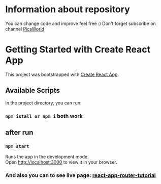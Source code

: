 # Information about repository
You can change code and improve feel free :)
Don't forget subscribe on channel [PicsWorld](https://www.youtube.com/@picsworldstudio/featured)

# Getting Started with Create React App

This project was bootstrapped with [Create React App](https://github.com/facebook/create-react-app).

## Available Scripts

In the project directory, you can run:

### `npm istall or npm i` both work

## after run

### `npm start`

Runs the app in the development mode.\
Open [http://localhost:3000](http://localhost:3000) to view it in your browser.

### And also you can to see live page: [react-app-router-tutorial](https://react-app-router-tutorial.netlify.app/)

